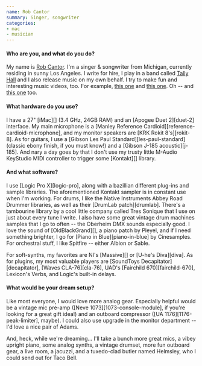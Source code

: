 ```yaml
---
name: Rob Cantor
summary: Singer, songwriter
categories:
- mac
- musician
---
```


#### Who are you, and what do you do?

My name is [Rob Cantor](http://www.robcantor.com/ "Rob's website."). I'm a singer & songwriter from Michigan, currently residing in sunny Los Angeles. I write for hire, I play in a band called [Tally Hall](http://tallyhall.com/ "The Tally Hall website.") and I also release music on my own behalf. I try to make fun and interesting music videos, too. For example, [this one](https://www.youtube.com/watch?v=kymSZpfykBM "Rob's 'All I Need Is You' video on YouTube.") and [this one](https://www.youtube.com/watch?v=k6PxMRUgmbA "Rob's 'Perfect' video on YouTube."). Oh -- and [this one](https://www.youtube.com/watch?v=_Z4iWAnrMGU "Rob's 'Old Bike' video on YouTube.") too. 

#### What hardware do you use?

I have a 27" [iMac][] (3.4 GHz, 24GB RAM) and an [Apogee Duet 2][duet-2] interface. My main microphone is a [Manley Reference Cardioid][reference-cardioid-microphone], and my monitor speakers are [KRK Rokit 8's][rokit-8]. As for guitars, I use a [Gibson Les Paul Standard][les-paul-standard] (classic ebony finish, if you must know!) and a [Gibson J-185 acoustic][j-185]. And nary a day goes by that I don't use my trusty little M-Audio KeyStudio MIDI controller to trigger some [Kontakt][] library.

#### And what software?

I use [Logic Pro X][logic-pro], along with a bazillian different plug-ins and sample libraries. The aforementioned Kontakt sampler is in constant use when I'm working. For drums, I like the Native Instruments Abbey Road Drummer libraries, as well as their [DrumLab patch][drumlab]. There's a tambourine library by a cool little company called Tres Sonique that I use on just about every tune I write. I also have some great vintage drum machines samples that I go to often -- the Oberheim DMX sounds especially good. I love the sound of [OldBlackGrand][], a piano patch by Pleyel, and if I need something brighter, I go for [Piano in Blue][piano-in-blue] by Cinesamples. For orchestral stuff, I like Spitfire -- either Albion or Sable.

For soft-synths, my favorites are NI's [Massive][] or [U-he's Diva][diva]. As for plugins, my most valuable players are [SoundToys Decapitator][decapitator], [Waves CLA-76][cla-76], UAD's [Fairchild 670][fairchild-670], Lexicon's Verbs, and Logic's built-in delays. 

#### What would be your dream setup?

Like most everyone, I would love more analog gear. Especially helpful would be a vintage mic pre-amp ([Neve 1073][1073-console-module], if you're looking for a great gift idea!) and an outboard compressor ([UA 1176][1176-peak-limiter], maybe). I could also use upgrade in the monitor department -- I'd love a nice pair of Adams.

And, heck, while we're dreaming... I'll take a bunch more great mics, a vibey upright piano, some analog synths, a vintage drumset, more fun outboard gear, a live room, a jacuzzi, and a tuxedo-clad butler named Helmsley, who I could send out for Taco Bell. 